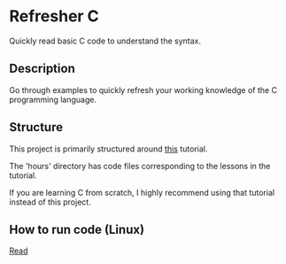 # Refresher C

Quickly read basic C code to understand the syntax.

## Description

Go through examples to quickly refresh your working knowledge of the C programming language.

## Structure

This project is primarily structured around [this][0] tutorial.

The 'hours' directory has code files corresponding to the lessons in the tutorial.

If you are learning C from scratch, I highly recommend using that tutorial instead of this project.

## How to run code (Linux)

[Read][1]

[0]: http://aelinik.free.fr/c/
[1]: http://www.cyberciti.biz/faq/howto-compile-and-run-c-cplusplus-code-in-linux/
